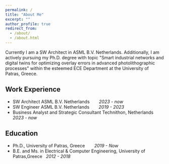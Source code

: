 ```yaml
---
permalink: /
title: "About Me"
excerpt: ""
author_profile: true
redirect_from: 
  - /about/
  - /about.html
---
```

Currently I am a SW Architect in ASML B.V. Netherlands.
Additionally, I am actively pursuing my Ph.D. degree with topic "Smart industrial networks and digital twins for optimizing overlay errors in advanced photolithographic processes" within the esteemed ECE Department at the University of Patras, Greece. 


Work Experience
-------
* SW Architect ASML B.V. Netherlands  &emsp; &nbsp; *2023 - now*
* SW Engineer ASML B.V. Netherlands  &emsp; &nbsp; *2019 - 2023*
* Business Analyst and Strategic Consultant Technithon, Netherlands &emsp; &nbsp; *2023 - now*

Education
-------
* Ph.D., University of Patras, Greece   &emsp; &nbsp; *2019 - Now* 
* B.E. and Ms. in Electrical & Computer Engineering, University of Patras,Greece    &nbsp; *2012 - 2018*







